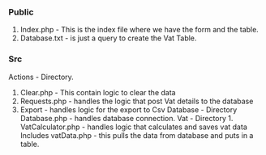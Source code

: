 
### Public
1. Index.php - This is the index file where we have the form and the table.
2. Database.txt - is just a query to create the Vat Table.


### Src
 Actions - Directory.
  1. Clear.php - This contain logic to clear the data
  2. Requests.php - handles the logic that post Vat details to the database
  3. Export - handles logic for the export to Csv
 Database - Directory
   Database.php - handles database connection.
Vat - Directory
    1. VatCalculator.php - handles logic that calculates and saves vat data
Includes
   vatData.php - this pulls the data from database and puts in a table.
     
